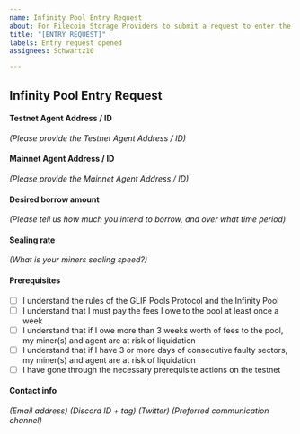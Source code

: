 ```yaml
---
name: Infinity Pool Entry Request
about: For Filecoin Storage Providers to submit a request to enter the Infinity Pool
title: "[ENTRY REQUEST]"
labels: Entry request opened
assignees: Schwartz10

---
```


## Infinity Pool Entry Request

#### Testnet Agent Address / ID
*(Please provide the Testnet Agent Address / ID)*

#### Mainnet Agent Address / ID
*(Please provide the Mainnet Agent Address / ID)*

#### Desired borrow amount
*(Please tell us how much you intend to borrow, and over what time period)*

#### Sealing rate
*(What is your miners sealing speed?)*

#### Prerequisites
- [ ] I understand the rules of the GLIF Pools Protocol and the Infinity Pool
- [ ] I understand that I must pay the fees I owe to the pool at least once a week
- [ ] I understand that if I owe more than 3 weeks worth of fees to the pool, my miner(s) and agent are at risk of liquidation
- [ ] I understand that if I have 3 or more days of consecutive faulty sectors, my miner(s) and agent are at risk of liquidation
- [ ] I have gone through the necessary prerequisite actions on the testnet

#### Contact info
*(Email address)*
*(Discord ID + tag)*
*(Twitter)*
*(Preferred communication channel)*
